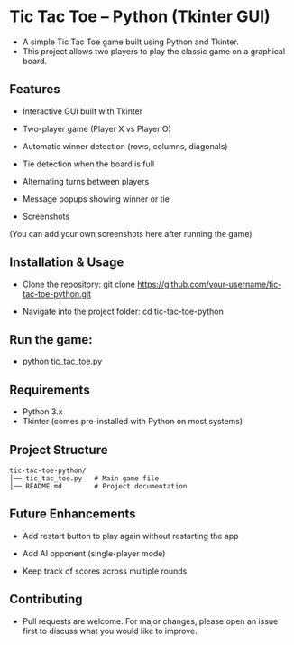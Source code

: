 # Tic Tac Toe – Python (Tkinter GUI)

- A simple Tic Tac Toe game built using Python and Tkinter.
- This project allows two players to play the classic game on a graphical board.

## Features

- Interactive GUI built with Tkinter

- Two-player game (Player X vs Player O)

- Automatic winner detection (rows, columns, diagonals)

- Tie detection when the board is full

- Alternating turns between players

- Message popups showing winner or tie

- Screenshots

(You can add your own screenshots here after running the game)

## Installation & Usage

- Clone the repository:
git clone https://github.com/your-username/tic-tac-toe-python.git

- Navigate into the project folder:
cd tic-tac-toe-python

## Run the game:

- python tic_tac_toe.py

## Requirements

- Python 3.x
- Tkinter (comes pre-installed with Python on most systems)

## Project Structure
```
tic-tac-toe-python/
│── tic_tac_toe.py   # Main game file
│── README.md        # Project documentation
 ```

## Future Enhancements

- Add restart button to play again without restarting the app

- Add AI opponent (single-player mode)

- Keep track of scores across multiple rounds

## Contributing

- Pull requests are welcome. For major changes, please open an issue first to discuss what you would like to improve.
